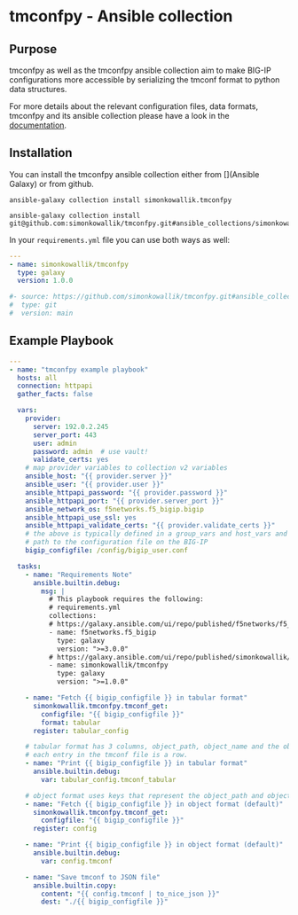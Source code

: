 # tmconfpy - Ansible collection

## Purpose

tmconfpy as well as the tmconfpy ansible collection aim to make BIG-IP configurations more accessible by serializing the tmconf format to python data structures.

For more details about the relevant configuration files, data formats, tmconfpy and its ansible collection please have a look in the [documentation](https://simonkowallik.github.io/tmconfpy/).

## Installation

You can install the tmconfpy ansible collection either from [](Ansible Galaxy) or from github.

```shell
ansible-galaxy collection install simonkowallik.tmconfpy

ansible-galaxy collection install git@github.com:simonkowallik/tmconfpy.git#ansible_collections/simonkowallik/tmconfpy,main
```

In your `requirements.yml` file you can use both ways as well:

```yaml
---
- name: simonkowallik/tmconfpy
  type: galaxy
  version: 1.0.0

#- source: https://github.com/simonkowallik/tmconfpy.git#ansible_collections/simonkowallik/tmconfpy
#  type: git
#  version: main
```

## Example Playbook

```yaml
---
- name: "tmconfpy example playbook"
  hosts: all
  connection: httpapi
  gather_facts: false

  vars:
    provider:
      server: 192.0.2.245
      server_port: 443
      user: admin
      password: admin  # use vault!
      validate_certs: yes
    # map provider variables to collection v2 variables
    ansible_host: "{{ provider.server }}"
    ansible_user: "{{ provider.user }}"
    ansible_httpapi_password: "{{ provider.password }}"
    ansible_httpapi_port: "{{ provider.server_port }}"
    ansible_network_os: f5networks.f5_bigip.bigip
    ansible_httpapi_use_ssl: yes
    ansible_httpapi_validate_certs: "{{ provider.validate_certs }}"
    # the above is typically defined in a group_vars and host_vars and ansible-vault
    # path to the configuration file on the BIG-IP
    bigip_configfile: /config/bigip_user.conf

  tasks:
    - name: "Requirements Note"
      ansible.builtin.debug:
        msg: |
          # This playbook requires the following:
          # requirements.yml
          collections:
          # https://galaxy.ansible.com/ui/repo/published/f5networks/f5_bigip/
          - name: f5networks.f5_bigip
            type: galaxy
            version: ">=3.0.0"
          # https://galaxy.ansible.com/ui/repo/published/simonkowallik/tmconfpy/
          - name: simonkowallik/tmconfpy
            type: galaxy
            version: ">=1.0.0"

    - name: "Fetch {{ bigip_configfile }} in tabular format"
      simonkowallik.tmconfpy.tmconf_get:
        configfile: "{{ bigip_configfile }}"
        format: tabular
      register: tabular_config

    # tabular format has 3 columns, object_path, object_name and the object itself.
    # each entry in the tmconf file is a row.
    - name: "Print {{ bigip_configfile }} in tabular format"
      ansible.builtin.debug:
        var: tabular_config.tmconf_tabular

    # object format uses keys that represent the object_path and object_name. The value is the object itself.
    - name: "Fetch {{ bigip_configfile }} in object format (default)"
      simonkowallik.tmconfpy.tmconf_get:
        configfile: "{{ bigip_configfile }}"
      register: config

    - name: "Print {{ bigip_configfile }} in object format (default)"
      ansible.builtin.debug:
        var: config.tmconf

    - name: "Save tmconf to JSON file"
      ansible.builtin.copy:
        content: "{{ config.tmconf | to_nice_json }}"
        dest: "./{{ bigip_configfile }}"

```
